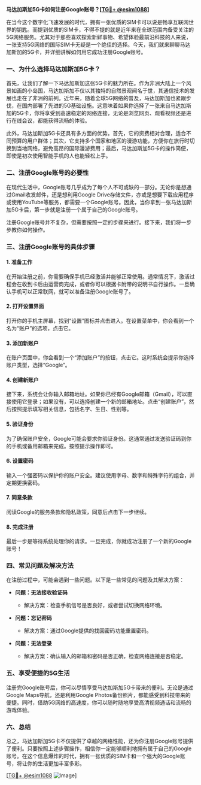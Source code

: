 **马达加斯加5G卡如何注册Google账号？[[TG💪+ @esim1088](https://t.me/s/esim1088)]**

在当今这个数字化飞速发展的时代，拥有一张优质的SIM卡可以说是畅享互联网世界的钥匙。而提到优质的SIM卡，不得不提的就是近年来在全球范围内备受关注的5G网络服务。尤其对于那些喜欢探索新鲜事物、希望体验最前沿科技的人来说，一张支持5G网络的国际SIM卡无疑是一个绝佳的选择。今天，我们就来聊聊马达加斯加的5G卡，并详细讲解如何用它成功注册Google账号。

### 一、为什么选择马达加斯加5G卡？

首先，让我们了解一下马达加斯加这张5G卡的魅力所在。作为非洲大陆上一个风景如画的小岛国，马达加斯加不仅以其独特的自然景观闻名于世，其通信技术的发展也走在了非洲的前列。近年来，随着全球5G网络的普及，马达加斯加也紧跟步伐，在国内部署了先进的5G基础设施。这意味着如果你选择了一张来自马达加斯加的5G卡，你将享受到高速稳定的网络连接，无论是浏览网页、观看视频还是进行在线会议，都能获得流畅的体验。

此外，马达加斯加5G卡还具有多方面的优势。首先，它的资费相对合理，适合不同预算的用户群体；其次，它支持多个国家和地区的漫游功能，方便你在旅行时切换到当地网络，避免高昂的国际漫游费用；最后，马达加斯加5G卡的操作简便，即使是初次使用智能手机的人也能轻松上手。

### 二、注册Google账号的必要性

在现代生活中，Google账号几乎成为了每个人不可或缺的一部分。无论你是想通过Gmail收发邮件，还是想利用Google Drive存储文件，亦或是想要下载应用程序或使用YouTube等服务，都需要一个Google账号。因此，当你拿到一张马达加斯加5G卡后，第一步就是注册一个属于自己的Google账号。

注册Google账号并不复杂，但需要按照一定的步骤来进行。接下来，我们将一步步教你如何操作。

### 三、注册Google账号的具体步骤

#### 1. 准备工作

在开始注册之前，你需要确保手机已经激活并能够正常使用。通常情况下，激活过程会在收到卡后由运营商完成，或者你可以根据卡附带的说明书自行操作。一旦确认手机可以正常联网，就可以准备注册Google账号了。

#### 2. 打开设置界面

打开你的手机主屏幕，找到“设置”图标并点击进入。在设置菜单中，你会看到一个名为“账户”的选项，点击它。

#### 3. 添加新账户

在账户页面中，你会看到一个“添加账户”的按钮，点击它。这时系统会提示你选择账户类型，选择“Google”。

#### 4. 创建新账户

接下来，系统会让你输入邮箱地址。如果你已经有Google邮箱（Gmail），可以直接使用它登录；如果没有，可以选择创建一个新的邮箱地址。点击“创建账户”，然后按照提示填写相关信息，包括名字、生日、性别等。

#### 5. 验证身份

为了确保账户安全，Google可能会要求你验证身份。这通常通过发送验证码到你的手机或备用邮箱来完成。按照提示操作即可。

#### 6. 设置密码

输入一个强密码以保护你的账户安全。建议使用字母、数字和特殊字符的组合，并定期更换密码。

#### 7. 同意条款

阅读Google的服务条款和隐私政策，同意后点击下一步继续。

#### 8. 完成注册

最后一步是等待系统处理你的请求。一旦完成，你就成功注册了一个新的Google账号！

### 四、常见问题及解决方法

在注册过程中，可能会遇到一些问题。以下是一些常见的问题及其解决方案：

- **问题：无法接收验证码**
  - 解决方案：检查手机信号是否良好，或者尝试切换网络环境。
  
- **问题：忘记密码**
  - 解决方案：通过Google提供的找回密码功能重置密码。

- **问题：无法登录**
  - 解决方案：确认输入的邮箱和密码是否正确，检查网络连接是否稳定。

### 五、享受便捷的5G生活

注册完Google账号后，你可以尽情享受马达加斯加5G卡带来的便利。无论是通过Google Maps导航，还是利用Google Photos备份照片，都能感受到科技带来的便捷。同时，借助5G网络的高速度，你可以随时随地享受高清视频通话和流畅的游戏体验。

### 六、总结

总之，马达加斯加5G卡不仅提供了卓越的网络性能，还为你注册Google账号提供了便利。只要按照上述步骤操作，相信你一定能够顺利地拥有属于自己的Google账号。在这个信息爆炸的时代，拥有一张优质的SIM卡和一个强大的Google账号，将让你的生活更加丰富多彩。

[[TG💪+ @esim1088](https://t.me/s/esim1088) ![Image](https://i.postimg.cc/4NQfJmqS/Snipaste-2025-05-13-00-14-12.png)]